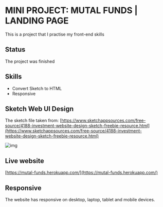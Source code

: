 # MINI PROJECT: MUTAL FUNDS | LANDING PAGE

This is a project that I practise my front-end skills

## Status

The project was finished

## Skills

* Convert Sketch to HTML
* Responsive

## Sketch Web UI Design

The sketch file taken from: [https://www.sketchappsources.com/free-source/4188-investment-website-design-sketch-freebie-resource.html](https://www.sketchappsources.com/free-source/4188-investment-website-design-sketch-freebie-resource.html)

![img](blob:https://imgur.com/4924fd57-6617-4601-bad4-35836bf52e63)

## Live website

[https://mutal-funds.herokuapp.com/](https://mutal-funds.herokuapp.com/)

## Responsive

The website has responsive on desktop, laptop, tablet and mobile devices.
